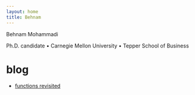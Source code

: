 ```yaml
---
layout: home
title: Behnam
---
```


Behnam Mohammadi

Ph.D. candidate • Carnegie Mellon University • Tepper School of Business

# blog
- [functions revisited](functions_revisited.md)
